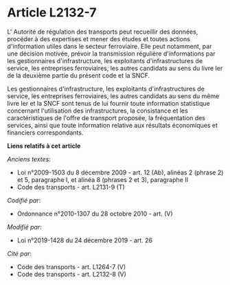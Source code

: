 # Article L2132-7

L' Autorité de régulation des transports peut recueillir des données, procéder à des expertises et mener des études et toutes
actions d'information utiles dans le secteur ferroviaire. Elle peut notamment, par une décision motivée, prévoir la
transmission régulière d'informations par les gestionnaires d'infrastructure, les exploitants d'infrastructures de service,
les entreprises ferroviaires, les autres candidats au sens du livre Ier de la deuxième partie du présent code et la SNCF.

Les gestionnaires d'infrastructure, les exploitants d'infrastructures de service, les entreprises ferroviaires, les autres
candidats au sens du même livre Ier et la SNCF sont tenus de lui fournir toute information statistique concernant
l'utilisation des infrastructures, la consistance et les caractéristiques de l'offre de transport proposée, la fréquentation
des services, ainsi que toute information relative aux résultats économiques et financiers correspondants.

**Liens relatifs à cet article**

_Anciens textes_:

  - Loi n°2009-1503 du 8 décembre 2009 - art. 12 (Ab), alinéas 2 (phrase 2) et 5, paragraphe I, et alinéa 8 (phrases 2 et 3), paragraphe II
  - Code des transports - art. L2131-9 (T)

_Codifié par_:

  - Ordonnance n°2010-1307 du 28 octobre 2010 - art. (V)

_Modifié par_:

  - Loi n°2019-1428 du 24 décembre 2019 - art. 26

_Cité par_:

  - Code des transports - art. L1264-7 (V)
  - Code des transports - art. L2132-8 (V)
